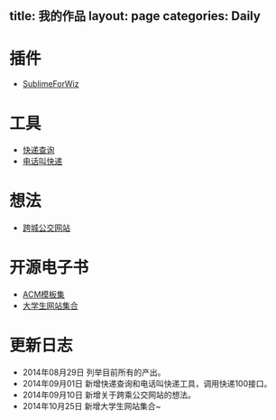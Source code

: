 title: 我的作品
layout: page
categories: Daily
---
# 插件
- [SublimeForWiz](http://github.com/Xuanwo/SublimeForWiz)

# 工具
- [快递查询](http://xuanwo.org/tools/kuaidi100.html)
- [电话叫快递](http://xuanwo.org/tools/call-for-kuaidi.html)

# 想法
- [跨城公交网站]()

# 开源电子书
- [ACM模板集](http://xuanwo.gitbooks.io/acm/)
- [大学生网站集合](https://github.com/Xuanwo/WebsitesForStudents)

# 更新日志
- 2014年08月29日 列举目前所有的产出。
- 2014年09月01日 新增快递查询和电话叫快递工具，调用快递100接口。
- 2014年09月10日 新增关于跨乘公交网站的想法。
- 2014年10月25日 新增大学生网站集合~